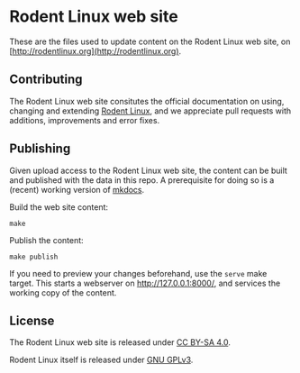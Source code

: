 # Rodent Linux web site

These are the files used to update content on the Rodent Linux web site, on
[http://rodentlinux.org](http://rodentlinux.org).

## Contributing

The Rodent Linux web site consitutes the official documentation on using,
changing and extending [Rodent Linux](https://github.com/rodentlinux/rodent),
and we appreciate pull requests with additions, improvements and error fixes.

## Publishing

Given upload access to the Rodent Linux web site, the content can be built and
published with the data in this repo. A prerequisite for doing so is a (recent)
working version of [mkdocs](http://mkdocs.org).

Build the web site content:

	make

Publish the content:

	make publish

If you need to preview your changes beforehand, use the `serve` make target.
This starts a webserver on http://127.0.0.1:8000/, and services the working copy
of the content.

## License

The Rodent Linux web site is released under
[CC BY-SA 4.0](https://creativecommons.org/licenses/by-sa/4.0/).

Rodent Linux itself is released under
[GNU GPLv3](https://www.gnu.org/licenses/gpl.html).
